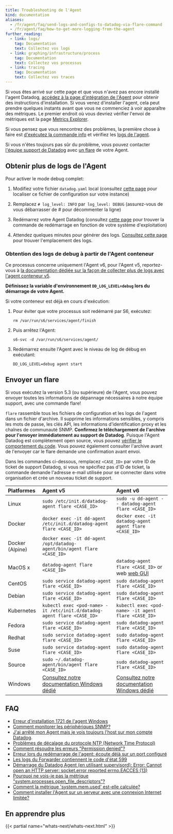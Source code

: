 ```yaml
---
title: Troubleshooting de l'Agent
kind: documentation
aliases:
  - /fr/agent/faq/send-logs-and-configs-to-datadog-via-flare-command
  - /fr/agent/faq/how-to-get-more-logging-from-the-agent
further_reading:
  - link: logs/
    tag: Documentation
    text: Collectez vos logs
  - link: graphing/infrastructure/process
    tag: Documentation
    text: Collectez vos processus
  - link: tracing
    tag: Documentation
    text: Collectez vos traces
---
```

Si vous êtes arrivé sur cette page et que vous n'avez pas encore installé l'agent Datadog, [accédez à la page d'intégration de l'Agent][1] pour obtenir des instructions d'installation. Si vous venez d'installer l'agent, cela peut prendre quelques instants avant que vous ne commenciez à voir apparaître des métriques. Le premier endroit où vous devriez vérifier l'envoi de métriques est la page [Metrics Explorer][2].

Si vous pensez que vous rencontrez des problèmes, la première chose à faire est [d'exécutez la commande info][3] et vérifiez les [logs de l'agent][4].

Si vous n'êtes toujours pas sûr du problème, vous pouvez contacter [l'équipe support de Datadog][5] avec [un flare](#send-a-flare) de votre Agent.

## Obtenir plus de logs de l'Agent

Pour activer le mode debug complet:

1. Modifiez votre fichier `datadog.yaml` local (consultez [cette page](/agent/basic_agent_usage/#configuration-files) pour localiser ce fichier de configuration sur votre instance)

2. Remplacez `# log_level: INFO` par` log_level: DEBUG` (assurez-vous de vous débarrasser de # pour décommenter la ligne)

3. Redémarrez votre Agent Datadog (consultez [cette page](/agent/faq/agent-commands) pour trouver la commande de redémarrage en fonction de votre système d'exploitation)

4. Attendez quelques minutes pour générer des logs. [Consultez cette page][4] pour trouver l'emplacement des logs.

### Obtention des logs de debug à partir de l'Agent conteneur

Ce processus concerne uniquement l'Agent v6, pour l'Agent v5, reportez-vous à [la documentation dédiée sur la façon de collecter plus de logs avec l'agent conteneur v5][6].

**Définissez la variable d'environnement `DD_LOG_LEVEL=debug` lors du démarrage de votre Agent.**

Si votre conteneur est déjà en cours d'exécution:

1. Pour éviter que votre processus soit redémarré par S6, exécutez:

    `rm /var/run/s6/services/agent/finish`

2. Puis arrêtez l'Agent:

    ```
    s6-svc -d /var/run/s6/services/agent/
    ```

3. Redémarrez ensuite l'Agent avec le niveau de log de débug en exécutant:

    ```
    DD_LOG_LEVEL=debug agent start
    ```

## Envoyer un flare

Si vous exécutez la version 5.3 (ou supérieure) de l'Agent, vous pouvez envoyer toutes les informations de dépannage nécessaires à notre équipe support, avec une commande flare!

`flare` rassemble tous les fichiers de configuration et les logs de l'agent dans un fichier d'archive. Il supprime les informations sensibles, y compris les mots de passe, les clés API, les informations d'identification proxy et les chaînes de communauté SNMP.
**Confirmez le téléchargement de l'archive pour l'envoyer immédiatement au support de Datadog**.
Puisque l'Agent Datadog est complètement open source, vous pouvez [vérifier le comportement du code][7]. Vous pouvez également consulter l'archive avant de l'envoyer car le flare demande une confirmation avant envoi.

Dans les commandes ci-dessous, remplacez  `<CASE_ID>` par votre ID de ticket de support Datadog, si vous ne spécifiez pas d'ID de ticket, la commande demande l'adresse e-mail utilisée pour se connecter dans votre organisation et crée un nouveau ticket de support.

|Platformes|Agent v5 |Agent v6|
|:--------|:-----|:--------|
|Linux| `sudo /etc/init.d/datadog-agent flare <CASE_ID>` | `sudo -u dd-agent -- datadog-agent flare <CASE_ID>`|
|Docker|`docker exec -it dd-agent /etc/init.d/datadog-agent flare <CASE_ID>`|`docker exec -it datadog-agent agent flare <CASE_ID>`|
|Docker (Alpine)|`docker exec -it dd-agent /opt/datadog-agent/bin/agent flare <CASE_ID>`||
|MacOS x|`datadog-agent flare <CASE_ID>`              | `datadog-agent flare <CASE_ID>` or web [web GUI][8]
|CentOS| `sudo service datadog-agent flare <CASE_ID>`              | `sudo datadog-agent flare <CASE_ID>`              |
|Debian| `sudo service datadog-agent flare <CASE_ID>`              | `sudo datadog-agent flare <CASE_ID>`              |
|Kubernetes|`kubectl exec <pod-name> -it /etc/init.d/datadog-agent flare <CASE_ID>`|`kubectl exec <pod-name> -it agent flare <CASE_ID>`|
|Fedora|`sudo service datadog-agent flare <CASE_ID>`              | `sudo datadog-agent flare <CASE_ID>`              |
|Redhat|`sudo service datadog-agent flare <CASE_ID>`              | `sudo datadog-agent flare <CASE_ID>`              |
|Suse|`sudo service datadog-agent flare <CASE_ID>`              | `sudo datadog-agent flare <CASE_ID>`              |
|Source|`sudo ~/.datadog-agent/bin/agent flare <CASE_ID>`|`sudo datadog-agent flare <CASE_ID>`|
|Windows|[Consultez notre documentation Windows dédié][9]|[Consultez notre documentation Windows dédié][10]|

## FAQ

* [Erreur d'installation 1721 de l'agent Windows][11]
* [Comment monitorer les périphériques SNMP?][12]
* [J'ai arrêté mon Agent mais je vois toujours l'host sur mon compte Datadog][13].
* [Problèmes de décalage du protocole NTP (Network Time Protocol)][14]
* [Comment résoudre les erreurs "Permission denied"?][15]
* [Erreur lors du redémarrage de l'agent: écoute déjà sur un port configuré][16]
* [Les logs du Forwarder contiennent le code d'état 599][17]
* [Démarrage du Datadog Agent (en utilisant supervisord): Error: Cannot open an HTTP server: socket.error reported errno.EACCES (13)][18]
* [Pourquoi ne vois-je pas la métrique "system.processes.open_file_descriptors"?][19]
* [Comment la métrique 'system.mem.used' est-elle calculée?][20]
* [Comment installer l'Agent sur un serveur avec une connexion Internet limitée?][21]

## En apprendre plus

{{< partial name="whats-next/whats-next.html" >}}

[1]: https://app.datadoghq.com/account/settings#agent
[2]: https://app.datadoghq.com/metric/explorer
[3]: /agent/faq/agent-commands/#agent-status-and-information
[4]: /agent/basic_agent_usage/#log-location
[5]: /help
[6]: /agent/faq/agent-5-container-more-log
[7]: https://github.com/DataDog/dd-agent/blob/master/utils/flare.py
[8]: /agent/#using-the-gui
[9]: /agent/basic_agent_usage/windows/#agent-v5
[10]: /agent/basic_agent_usage/windows/#agent-v6
[11]: /agent/faq/common-windows-agent-installation-error-1721
[12]: /agent/faq/how-to-monitor-snmp-devices
[13]: /agent/faq/i-stoped-my-agent-but-i-m-still-seeing-the-host
[14]: /agent/faq/network-time-protocol-ntp-offset-issues
[15]: /agent/faq/how-to-solve-permission-denied-errors
[16]: /agent/faq/error-restarting-agent-already-listening-on-a-configured-port
[17]: /agent/faq/forwarder-logs-contain-599-response-code
[18]: /agent/faq/cannot-open-an-http-server-socket-error-reported-errno-eacces-13
[19]: /agent/faq/why-don-t-i-see-the-system-processes-open-file-descriptors-metric
[20]: /agent/faq/how-is-the-system-mem-used-metric-calculated
[21]: /agent/faq/how-do-i-install-the-agent-on-a-server-with-limited-internet-connectivity